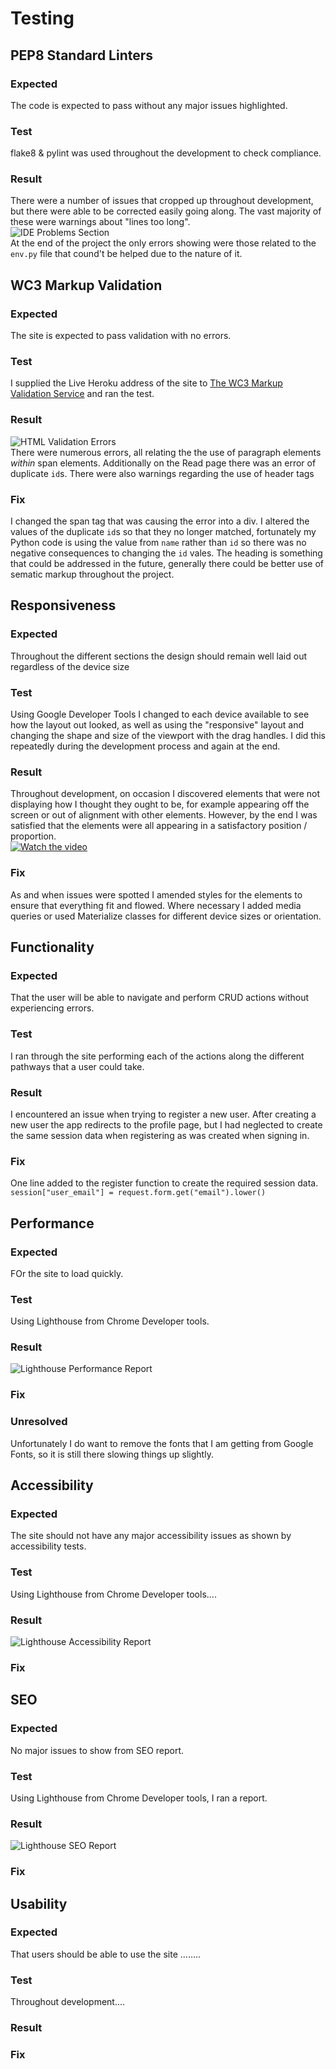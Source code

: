 # Testing


## PEP8 Standard Linters
### Expected
The code is expected to pass without any major issues highlighted.
### Test
flake8 & pylint was used throughout the development to check compliance.
### Result
There were a number of issues that cropped up throughout development, but there were able to be corrected easily going along. The vast majority of these were warnings about "lines too long".  
![IDE Problems Section](assets/readme-images/pep8.png)  
At the end of the project the only errors showing were those related to the `env.py` file that cound't be helped due to the nature of it.


## WC3 Markup Validation 
### Expected
The site is expected to pass validation with no errors.
### Test
I supplied the Live Heroku address of the site to [The WC3 Markup Validation Service](https://validator.w3.org/) and ran the test.
### Result
![HTML Validation Errors](assets/readme-images/html-validation-errors.png)  
There were numerous errors, all relating the the use of paragraph elements *within* span elements.
Additionally on the Read page there was an error of duplicate `id`s.
There were also warnings regarding the use of header tags
### Fix
I changed the span tag that was causing the error into a div. I altered the values of the duplicate `id`s so that they no longer matched, fortunately my Python code is using the value from `name` rather than `id` so there was no negative consequences to changing the `id` vales.
The heading is something that could be addressed in the future, generally there could be better use of sematic markup throughout the project.



## Responsiveness
### Expected
Throughout the different sections the design should remain well laid out regardless of the device size
### Test
Using Google Developer Tools I changed to each device available to see how the layout out looked, as well as using the "responsive" layout and changing the shape and size of the viewport with the drag handles. I did this repeatedly during the development process and again at the end.
### Result
Throughout development, on occasion I discovered elements that were not displaying how I thought they ought to be, for example appearing off the screen or out of alignment with other elements. However, by the end I was satisfied that the elements were all appearing in a satisfactory position / proportion.  
[![Watch the video](assets/readme-images/responsiveness.png)](https://github.com/llewelyn-williams/words-of-support/blob/main/assets/readme-videos/responsiveness.webm)   
### Fix
As and when issues were spotted I amended styles for the elements to ensure that everything fit and flowed. Where necessary I added media queries or used Materialize classes for different device sizes or orientation.


## Functionality
### Expected
That the user will be able to navigate and perform CRUD actions without experiencing errors.
### Test
I ran through the site performing each of the actions along the different pathways that a user could take.
### Result
I encountered an issue when trying to register a new user. After creating a new user the app redirects to the profile page, but I had neglected to create the same session data when registering as was created when signing in.
### Fix
One line added to the register function to create the required session data.
`session["user_email"] = request.form.get("email").lower()`


## Performance
### Expected
FOr the site to load quickly.
### Test
Using Lighthouse from Chrome Developer tools.
### Result
![Lighthouse Performance Report](assets/readme-images/performance.png)  
### Fix

### Unresolved
Unfortunately I do want to remove the fonts that I am getting from Google Fonts, so it is still there slowing things up slightly.
 
 
## Accessibility
### Expected
The site should not have any major accessibility issues as shown by accessibility tests.
### Test
Using Lighthouse from Chrome Developer tools....
### Result
 ![Lighthouse Accessibility Report](assets/readme-images/accessibility.png)  
### Fix

 
 
## SEO
### Expected
No major issues to show from SEO report.
### Test
Using Lighthouse from Chrome Developer tools, I ran a report.
### Result
 ![Lighthouse SEO Report](assets/readme-images/seo.png)  
### Fix

 
## Usability
### Expected
That users should be able to use the site ........
### Test
Throughout development....
### Result

### Fix
